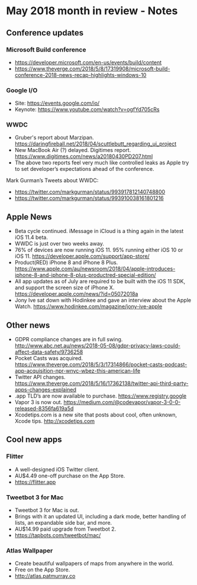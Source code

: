 # May 2018 month in review - Notes


## Conference updates
### Microsoft Build conference
* https://developer.microsoft.com/en-us/events/build/content
* https://www.theverge.com/2018/5/8/17319908/microsoft-build-conference-2018-news-recap-highlights-windows-10

### Google I/O
* Site: https://events.google.com/io/
* Keynote: https://www.youtube.com/watch?v=ogfYd705cRs

### WWDC
* Gruber's report about Marzipan. https://daringfireball.net/2018/04/scuttlebutt_regarding_ui_project
* New MacBook Air (?) delayed. Digitimes report. https://www.digitimes.com/news/a20180430PD207.html
* The above two reports feel very much like controlled leaks as Apple try to set developer’s expectations ahead of the conference.

Mark Gurman’s Tweets about WWDC:
* https://twitter.com/markgurman/status/993917812140748800
* https://twitter.com/markgurman/status/993910038161801216


## Apple News
* Beta cycle continued. iMessage in iCloud is a thing again in the latest iOS 11.4 beta.
* WWDC is just over two weeks away.
* 76% of devices are now running iOS 11. 95% running either iOS 10 or iOS 11. https://developer.apple.com/support/app-store/
* Product(RED) iPhone 8 and iPhone 8 Plus. https://www.apple.com/au/newsroom/2018/04/apple-introduces-iphone-8-and-iphone-8-plus-productred-special-edition/
* All app updates as of July are required to be built with the iOS 11 SDK, and support the screen size of iPhone X. https://developer.apple.com/news/?id=05072018a
* Jony Ive sat down with Hodinkee and gave an interview about the Apple Watch. https://www.hodinkee.com/magazine/jony-ive-apple

## Other news
* GDPR compliance changes are in full swing. http://www.abc.net.au/news/2018-05-08/gdpr-privacy-laws-could-affect-data-safety/9736258
* Pocket Casts was acquired. https://www.theverge.com/2018/5/3/17314866/pocket-casts-podcast-app-acquisition-npr-wnyc-wbez-this-american-life
* Twitter API changes. https://www.theverge.com/2018/5/16/17362138/twitter-api-third-party-apps-changes-explained
* .app TLD’s are now available to purchase. https://www.registry.google
* Vapor 3 is now out. https://medium.com/@codevapor/vapor-3-0-0-released-8356fa619a5d
* Xcodetips.com is a new site that posts about cool, often unknown, Xcode tips. http://xcodetips.com


## Cool new apps
### Flitter
* A well-designed iOS Twitter client.
* AU$4.49 one-off purchase on the App Store.
* https://flitter.app
### Tweetbot 3 for Mac
* Tweetbot 3 for Mac is out.
* Brings with it an updated UI, including a dark mode, better handling of lists, an expandable side bar, and more.
* AU$14.99 paid upgrade from Tweetbot 2.
* https://tapbots.com/tweetbot/mac/
### Atlas Wallpaper
* Create beautiful wallpapers of maps from anywhere in the world.
* Free on the App Store.
* http://atlas.patmurray.co

